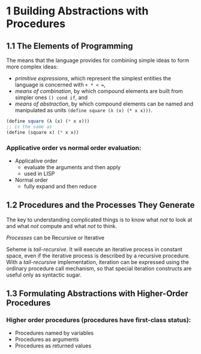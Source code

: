 # 1 Building Abstractions with Procedures

## 1.1 The Elements of Programming

The means that the language provides for combining simple ideas to form more
complex ideas:

* *primitive expressions*, which represent the simplest entities the language is
  concerned with `+ * < =`,
* *means of combination*, by which compound elements are built from simpler
  ones `() cond if`, and
* *means of abstraction*, by which compound elements can be named and
  manipulated as units `(define square (λ (x) (* x x)))`.

````` scheme
(define square (λ (x) (* x x)))
;; is the same as
(define (square x) (* x x))
`````

### Applicative order vs normal order evaluation:

* Applicative order
	* evaluate the arguments and then apply
	* used in LISP
* Normal order
	* fully expand and then reduce


## 1.2 Procedures and the Processes They Generate

The key to understanding complicated things is to know what _not_ to look at
and what _not_ compute and what _not_ to think.

*Processes* can be Recursive or Iterative

Seheme is _tail-recursive_. It will execute an iterative process in constant
space, even if the iterative process is described by a recursive procedure. With
a _tail-recursive_ implementation, iteration can be expressed using the ordinary
procedure call mechanism, so that special iteration constructs are useful only
as syntactic sugar.


## 1.3 Formulating Abstractions with Higher-Order Procedures

### Higher order procedures (procedures have first-class status):

* Procedures named by variables
* Procedures as arguments
* Procedures as returned values
